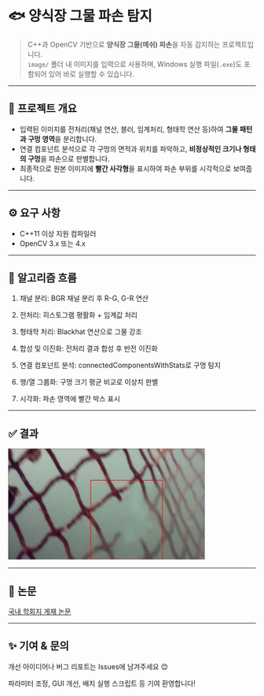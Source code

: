 # 🐟 양식장 그물 파손 탐지

> C++과 OpenCV 기반으로 **양식장 그물(메쉬) 파손**을 자동 감지하는 프로젝트입니다.  
> `image/` 폴더 내 이미지를 입력으로 사용하며, Windows 실행 파일(`.exe`)도 포함되어 있어 바로 실행할 수 있습니다.

---

## 🔎 프로젝트 개요
- 입력된 이미지를 전처리(채널 연산, 블러, 임계처리, 형태학 연산 등)하여 **그물 패턴과 구멍 영역**을 분리합니다.
- 연결 컴포넌트 분석으로 각 구멍의 면적과 위치를 파악하고, **비정상적인 크기나 형태의 구멍**을 파손으로 판별합니다.
- 최종적으로 원본 이미지에 **빨간 사각형**을 표시하여 파손 부위를 시각적으로 보여줍니다.

---

## ⚙️ 요구 사항
- C++11 이상 지원 컴파일러
- OpenCV 3.x 또는 4.x

---
## 🧠 알고리즘 흐름

1. 채널 분리: BGR 채널 분리 후 R-G, G-R 연산

2. 전처리: 히스토그램 평활화 + 임계값 처리

3. 형태학 처리: Blackhat 연산으로 그물 강조

4. 합성 및 이진화: 전처리 결과 합성 후 반전 이진화

5. 연결 컴포넌트 분석: connectedComponentsWithStats로 구멍 탐지

6. 행/열 그룹화: 구멍 크기 평균 비교로 이상치 판별

7. 시각화: 파손 영역에 빨간 박스 표시
---

## ✅ 결과
<img src='other/test_result.jpg' width = 400>

---

## 📝 논문
[국내 학회지 게재 논문](10.14775/ksmpe.2024.23.08.033)

---
## ✨ 기여 & 문의

개선 아이디어나 버그 리포트는 Issues에 남겨주세요 😊

파라미터 조정, GUI 개선, 배치 실행 스크립트 등 기여 환영합니다!


